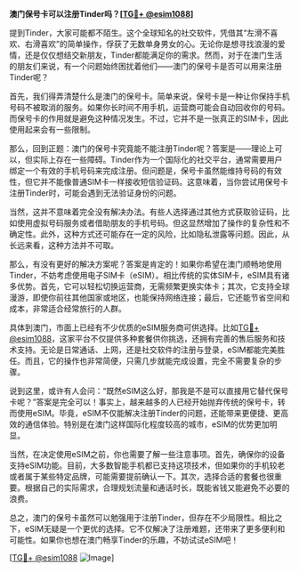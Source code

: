 **澳门保号卡可以注册Tinder吗？[[TG💪+ @esim1088](https://t.me/s/esim1088)]**

提到Tinder，大家可能都不陌生。这个全球知名的社交软件，凭借其“左滑不喜欢、右滑喜欢”的简单操作，俘获了无数单身男女的心。无论你是想寻找浪漫的爱情，还是仅仅想结交新朋友，Tinder都能满足你的需求。然而，对于在澳门生活的朋友们来说，有一个问题始终困扰着他们——澳门的保号卡是否可以用来注册Tinder呢？

首先，我们得弄清楚什么是澳门的保号卡。简单来说，保号卡是一种让你保持手机号码不被取消的服务。如果你长时间不用手机，运营商可能会自动回收你的号码。而保号卡的作用就是避免这种情况发生。不过，它并不是一张真正的SIM卡，因此使用起来会有一些限制。

那么，回到正题：澳门的保号卡究竟能不能注册Tinder呢？答案是——理论上可以，但实际上存在一些障碍。Tinder作为一个国际化的社交平台，通常需要用户绑定一个有效的手机号码来完成注册。但问题是，保号卡虽然能维持号码的有效性，但它并不能像普通SIM卡一样接收短信验证码。这意味着，当你尝试用保号卡注册Tinder时，可能会遇到无法验证身份的问题。

当然，这并不意味着完全没有解决办法。有些人选择通过其他方式获取验证码，比如使用虚拟号码服务或者借助朋友的手机号码。但这显然增加了操作的复杂性和不确定性。此外，这种方式还可能存在一定的风险，比如隐私泄露等问题。因此，从长远来看，这种方法并不可取。

那么，有没有更好的解决方案呢？答案是肯定的！如果你希望在澳门顺畅地使用Tinder，不妨考虑使用电子SIM卡（eSIM）。相比传统的实体SIM卡，eSIM具有诸多优势。首先，它可以轻松切换运营商，无需频繁更换实体卡；其次，它支持全球漫游，即使你前往其他国家或地区，也能保持网络连接；最后，它还能节省空间和成本，非常适合经常旅行的人群。

具体到澳门，市面上已经有不少优质的eSIM服务商可供选择。比如[TG💪+ @esim1088](https://t.me/s/esim1088)，这家平台不仅提供多种套餐供你挑选，还拥有完善的售后服务和技术支持。无论是日常通话、上网，还是社交软件的注册与登录，eSIM都能完美胜任。而且，它的操作也非常简便，只需几步就能完成设置，完全不需要复杂的步骤。

说到这里，或许有人会问：“既然eSIM这么好，那我是不是可以直接用它替代保号卡呢？”答案是完全可以！事实上，越来越多的人已经开始抛弃传统的保号卡，转而使用eSIM。毕竟，eSIM不仅能解决注册Tinder的问题，还能带来更便捷、更高效的通信体验。特别是在澳门这样国际化程度较高的城市，eSIM的优势更加明显。

当然，在决定使用eSIM之前，你也需要了解一些注意事项。首先，确保你的设备支持eSIM功能。目前，大多数智能手机都已支持这项技术，但如果你的手机较老或者属于某些特定品牌，可能需要提前确认一下。其次，选择合适的套餐也很重要。根据自己的实际需求，合理规划流量和通话时长，既能省钱又能避免不必要的浪费。

总之，澳门的保号卡虽然可以勉强用于注册Tinder，但存在不少局限性。相比之下，eSIM无疑是一个更优的选择。它不仅解决了注册难题，还带来了更多便利和可能性。如果你也想在澳门畅享Tinder的乐趣，不妨试试eSIM吧！

[[TG💪+ @esim1088](https://t.me/s/esim1088) ![Image](https://i.postimg.cc/4NQfJmqS/Snipaste-2025-05-13-00-14-12.png)]